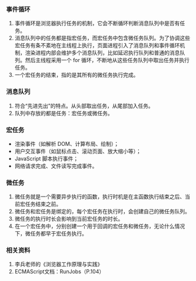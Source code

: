 ### 事件循环
1. 事件循环是浏览器执行任务的机制，它会不断循环判断消息队列中是否有任务。
2. 消息队列中的任务都是指宏任务，而宏任务中包含微任务队列。为了协调这些宏任务有条不紊地在主线程上执行，页面进程引入了消息队列和事件循环机制，渲染进程内部会维护多个消息队列，比如延迟执行队列和普通的消息队列。然后主线程采用一个 for 循环，不断地从这些任务队列中取出任务并执行任务。
3. 一个宏任务的结束，指的是其所有的微任务执行完成。

### 消息队列
1. 符合“先进先出”的特点。从头部取出任务，从尾部加入任务。
2. 队列中存放的都是任务：宏任务或微任务。

### 宏任务
- 渲染事件（如解析 DOM、计算布局、绘制）；
- 用户交互事件（如鼠标点击、滚动页面、放大缩小等）；
- JavaScript 脚本执行事件；
- 网络请求完成、文件读写完成事件。

### 微任务
1. 微任务就是一个需要异步执行的函数，执行时机是在主函数执行结束之后、当前宏任务结束之前。
2. 微任务和宏任务是绑定的，每个宏任务在执行时，会创建自己的微任务队列。
3. 微任务的执行时长会影响到当前宏任务的时长。
4. 在一个宏任务中，分别创建一个用于回调的宏任务和微任务，无论什么情况下，微任务都早于宏任务执行。

### 相关资料
1. 李兵老师的《浏览器工作原理与实践》
2. ECMAScript文档：RunJobs（P.104）